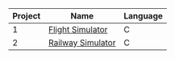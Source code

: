 Project | Name | Language 
--- | --- | --- 
1 | [Flight Simulator](https://github.com/saradinismarques/leic-a/tree/main/prog-aero/flight-simulator) | C 
2 | [Railway Simulator](https://github.com/saradinismarques/leic-a/tree/main/prog-aero/railway-simulator) | C 
